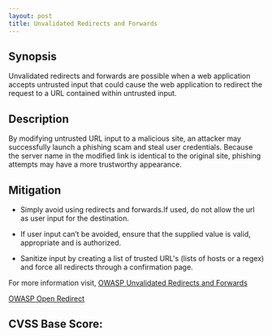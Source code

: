 ```yaml
---
layout: post
title: Unvalidated Redirects and Forwards
---
```

<!---
Unvalidated Redirects and Forwards
-->
Synopsis
---------------
Unvalidated redirects and forwards are possible when a web application accepts untrusted input that could cause the web application to redirect the request to a URL contained within untrusted input.

Description
-----------------
By modifying untrusted URL input to a malicious site, an attacker may successfully launch a phishing scam and steal user credentials. Because the server name in the modified link is identical to the original site, phishing attempts may have a more trustworthy appearance.

Mitigation
---------------
* Simply avoid using redirects and forwards.If used, do not allow the url as user input for the destination. 

* If user input can’t be avoided, ensure that the supplied value is valid, appropriate  and is authorized.

* Sanitize input by creating a list of trusted URL's (lists of hosts or a regex) and force all redirects through a confirmation page.

For more information visit,
[OWASP Unvalidated Redirects and Forwards](https://www.owasp.org/index.php/Unvalidated_Redirects_and_Forwards_Cheat_Sheet)

[OWASP Open Redirect](https://www.owasp.org/index.php/Open_redirect)

CVSS Base Score:
----------------------------

